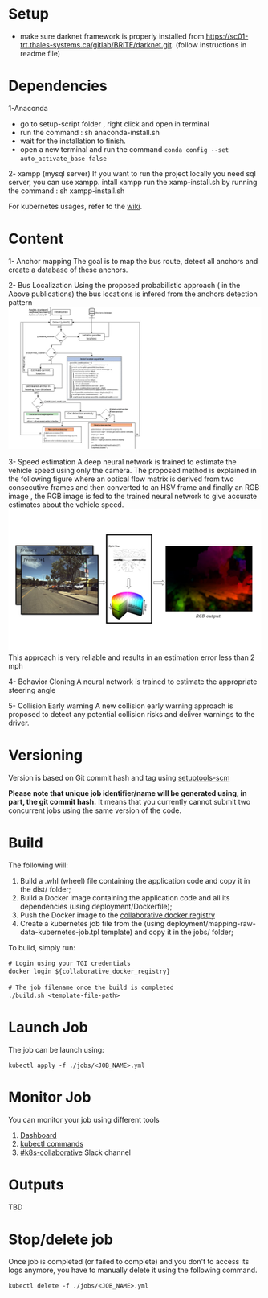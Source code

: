 

# Setup 
- make sure darknet framework is properly installed from https://sc01-trt.thales-systems.ca/gitlab/BRiTE/darknet.git. (follow instructions in readme file)
# Dependencies 
1-Anaconda

- go to setup-script folder , right click and open in terminal 
- run the command : sh anaconda-install.sh
- wait for the installation to finish.
- open a new terminal and run the command ```conda config --set auto_activate_base false```

2- xampp (mysql server)
If you want to run the project locally you need sql server, you can use xampp. intall xampp run the xamp-install.sh by running the command : sh xampp-install.sh

For kubernetes usages, refer to the [wiki](https://wiki-trt.thales-systems.ca/bin/view/Trt%20Quebec/Engineering/Infrastructure/VLANs/Collaborative_VLAN/Kubernetes/Usage/).
# Content
1- Anchor mapping
The goal is to map the bus route, detect all anchors and  create a database of these anchors.

2- Bus Localization
Using the proposed probabilistic approach ( in the Above publications) the bus locations is infered from the anchors detection pattern
![work flow](https://github.com/hayouni15/Cognitive-Bus/blob/master/md_images/Presentationd.jpg)

3- Speed estimation
A deep neural network is trained to estimate the vehicle speed using only the camera. The proposed method is explained in the following figure where an optical flow matrix is derived from two consecutive frames and then converted to an HSV frame and finally an RGB image , the RGB image is fed to the trained neural network to give accurate estimates about the vehicle speed.
![Speed estimation](https://github.com/hayouni15/Cognitive-Bus/blob/master/md_images/Presentation2.jpg)
This approach is very reliable and results in an estimation error less than 2 mph


4- Behavior Cloning
A neural network is trained to estimate the appropriate steering angle

5- Collision Early warning
A new collision early warning approach is proposed to detect any potential collision risks and deliver warnings to the driver.
# Versioning

Version is based on Git commit hash and tag using [setuptools-scm](https://pypi.org/project/setuptools-scm/)

**Please note that unique job identifier/name will be generated using, in part, the git commit hash.** It means that you currently cannot submit two concurrent jobs using the same version of the code.

# Build 

The following will:
1. Build a .whl (wheel) file containing the application code and copy it in the dist/ folder;
2. Build a Docker image containing the application code and all its dependencies (using deployment/Dockerfile);
3. Push the Docker image to the [collaborative docker registry](http://collaborative-docker-registry.collaborative.local/)
4. Create a kubernetes job file from the (using deployment/mapping-raw-data-kubernetes-job.tpl template) and copy it in the jobs/ folder;

To build, simply run:
```
# Login using your TGI credentials
docker login ${collaborative_docker_registry}

# The job filename once the build is completed
./build.sh <template-file-path>
```

# Launch Job

The job can be launch using:
```
kubectl apply -f ./jobs/<JOB_NAME>.yml
```

# Monitor Job

You can monitor your job using different tools

1. [Dashboard](https://dashboard.k8s.collaborative.local/#!/job?namespace=brite)
2. [kubectl commands](https://wiki-trt.thales-systems.ca/bin/view/Trt%20Quebec/Engineering/Infrastructure/VLANs/Collaborative_VLAN/Kubernetes/Usage/#HJob27slogs)
3. [#k8s-collaborative](https://thales-quebec.slack.com/messages/CLALVMM6U) Slack channel

# Outputs

TBD

# Stop/delete job

Once job is completed (or failed to complete) and you don't to access its logs anymore, you have to manually delete it using the following command.

```
kubectl delete -f ./jobs/<JOB_NAME>.yml
```

